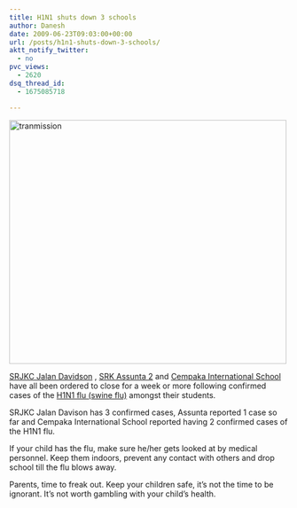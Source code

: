 ```yaml
---
title: H1N1 shuts down 3 schools
author: Danesh
date: 2009-06-23T09:03:00+00:00
url: /posts/h1n1-shuts-down-3-schools/
aktt_notify_twitter:
  - no
pvc_views:
  - 2620
dsq_thread_id:
  - 1675085718

---
```

<a href="http://thestar.com.my/news/story.asp?file=/2009/6/23/nation/4175387&sec=nation" target="_blank"><img loading="lazy" class="alignnone size-medium wp-image-1542" title="tranmission" src="/wp-content/uploads/2009/06/tranmission-500x440.jpg" alt="tranmission" width="500" height="440" srcset="/wp-content/uploads/2009/06/tranmission-500x440.jpg 500w, /wp-content/uploads/2009/06/tranmission.jpg 589w" sizes="(max-width: 500px) 100vw, 500px" /></a>

[SRJKC Jalan Davidson][1] , [SRK Assunta 2][2] and [Cempaka International School][3] have all been ordered to close for a week or more following confirmed cases of the [H1N1 flu (swine flu)][4] amongst their students.

SRJKC Jalan Davison has 3 confirmed cases, Assunta reported 1 case so far and Cempaka International School reported having 2 confirmed cases of the H1N1 flu.

If your child has the flu, make sure he/her gets looked at by medical personnel. Keep them indoors, prevent any contact with others and drop school till the flu blows away.

Parents, time to freak out. Keep your children safe, it&#8217;s not the time to be ignorant. It&#8217;s not worth gambling with your child&#8217;s health.

 [1]: http://www.themalaysianinsider.com/index.php/malaysia/30133-kl-primary-school-closed-temporarily-due-to-ah1n1
 [2]: http://www.themalaysianinsider.com/index.php/malaysia/30209-second-school-closed-as-more-h1n1-cases-reported-
 [3]: http://www.themalaysianinsider.com/index.php/malaysia/30287-third-school-closed-because-of-h1n1
 [4]: http://en.wikipedia.org/wiki/2009_flu_pandemic